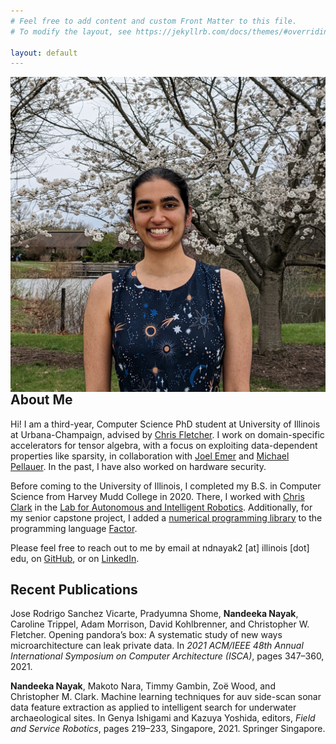 ```yaml
---
# Feel free to add content and custom Front Matter to this file.
# To modify the layout, see https://jekyllrb.com/docs/themes/#overriding-theme-defaults

layout: default
---
```


<img class="profile-pic" align="right" src="./assets/profile.jpg">

## About Me

Hi! I am a third-year, Computer Science PhD student at University of Illinois
at Urbana-Champaign, advised by [Chris Fletcher](http://cwfletcher.net/). I
work on domain-specific accelerators for tensor algebra, with a focus on
exploiting data-dependent properties like sparsity, in collaboration with [Joel
Emer](http://people.csail.mit.edu/emer/) and [Michael
Pellauer](https://dblp.org/pid/22/3969.html). In the past, I have also worked
on hardware security.

Before coming to the University of Illinois, I completed my B.S. in Computer
Science from Harvey Mudd College in 2020. There, I worked with [Chris
Clark](https://www.lair.hmc.edu/chris-clark) in the [Lab for Autonomous and
Intelligent Robotics](https://www.lair.hmc.edu/). Additionally, for my senior
capstone project, I added a [numerical programming
library](https://factor.netlify.app/book/about/tensors/README.md) to the
programming language [Factor](https://factorcode.org/).

Please feel free to reach out to me by email at ndnayak2 [at] illinois [dot]
edu, on [GitHub](https://github.com/nandeeka), or on
[LinkedIn](https://www.linkedin.com/in/nandeeka-nayak/).

## Recent Publications

Jose Rodrigo Sanchez Vicarte, Pradyumna Shome, **Nandeeka Nayak**, Caroline
Trippel, Adam Morrison, David Kohlbrenner, and Christopher W. Fletcher. Opening
pandora’s box: A systematic study of new ways microarchitecture can leak
private data. In *2021 ACM/IEEE 48th Annual International Symposium on Computer
Architecture (ISCA)*, pages 347–360, 2021.

**Nandeeka Nayak**, Makoto Nara, Timmy Gambin, Zoë Wood, and Christopher M.
Clark.  Machine learning techniques for auv side-scan sonar data feature
extraction as applied to intelligent search for underwater archaeological
sites. In Genya Ishigami and Kazuya Yoshida, editors, *Field and Service
Robotics*, pages 219–233, Singapore, 2021. Springer Singapore.
